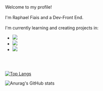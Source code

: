Welcome to my profile!
<br/>
<br/>
I'm Raphael Fiais and a Dev-Front End.
<br/>
<br/>
I'm currently learning and creating projects in:
- <img src="https://img.shields.io/badge/HTML5-E34F26?style=for-the-badge&logo=html5&logoColor=white" />
- <img src="https://img.shields.io/badge/CSS3-1572B6?style=for-the-badge&logo=css3&logoColor=white" />
- <img src="https://img.shields.io/badge/JavaScript-323330?style=for-the-badge&logo=javascript&logoColor=F7DF1E" />
<br>
<br>

[![Top Langs](https://github-readme-stats.vercel.app/api/top-langs/?username=RaphaelFiais)](https://github.com/anuraghazra/github-readme-stats)


![Anurag's GitHub stats](https://github-readme-stats.vercel.app/api?username=RaphaelFiais&show_icons=true&theme=dark)

